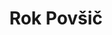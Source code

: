 ---
SICRIS: null
draft: false
fixName: rok_povšič
lab: null
labPos: null
location: null
mailInfo: rok.povsic@fri.uni-lj.si
officeHours: null
profName: Rok Povšič
profTitle: Collaborator
telephoneInfo: null
title: Rok Povšič
---